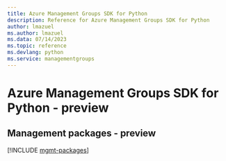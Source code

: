 ```yaml
---
title: Azure Management Groups SDK for Python
description: Reference for Azure Management Groups SDK for Python
author: lmazuel
ms.author: lmazuel
ms.data: 07/14/2023
ms.topic: reference
ms.devlang: python
ms.service: managementgroups
---
```

# Azure Management Groups SDK for Python - preview

## Management packages - preview
[!INCLUDE [mgmt-packages](management-groups-mgmt-index.md)]